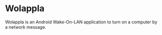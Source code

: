 # Wolappla #

Wolappla is an Android Wake-On-LAN application to turn on a computer by a network message.
